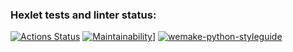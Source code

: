 ### Hexlet tests and linter status:

[![Actions Status](https://github.com/Sa6a/python-project-lvl1/workflows/hexlet-check/badge.svg)](https://github.com/Sa6a/python-project-lvl1/actions)
[![Maintainability](https://api.codeclimate.com/v1/badges/d61a7dc0cfabb5260561/maintainability)](https://codeclimate.com/github/Sa6a/python-project-lvl1/maintainability)]
[![wemake-python-styleguide](https://img.shields.io/badge/style-wemake-000000.svg)](https://github.com/wemake-services/wemake-python-styleguide)
